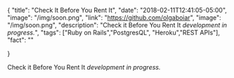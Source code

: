 {
  "title": "Check It Before You Rent It",
  "date": "2018-02-11T12:41:05-05:00",
  "image": "/img/soon.png",
  "link": "https://github.com/olgaboiar",
  "image": "/img/soon.png",
  "description": "Check it Before You Rent It <em>development in progress.</em>",
  "tags": ["Ruby on Rails","PostgresQL", "Heroku","REST APIs"],
  "fact": ""
  
}

Check it Before You Rent It <em> development in progress.</em>
